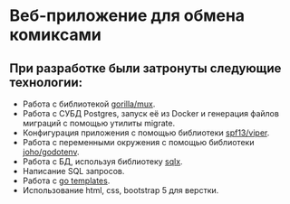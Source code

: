 # Веб-приложение для обмена комиксами

## При разработке были затронуты следующие технологии:
- Работа с библиотекой [gorilla/mux](https://github.com/gorilla/mux).
- Работа с СУБД Postgres, запуск её из Docker и генерация файлов миграций с помощью утилиты migrate.
- Конфигурация приложения с помощью библиотеки [spf13/viper](https://github.com/spf13/viper). 
- Работа с переменными окружения с помощью библиотеки [joho/godotenv](https://github.com/joho/godotenv).
- Работа с БД, используя библиотеку [sqlx](https://github.com/jmoiron/sqlx).
- Написание SQL запросов.
- Работа с [go templates](https://pkg.go.dev/text/template).
- Использование html, css, bootstrap 5 для верстки.
